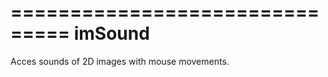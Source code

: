 ===============================
imSound
===============================
Acces sounds of 2D images with mouse movements.
